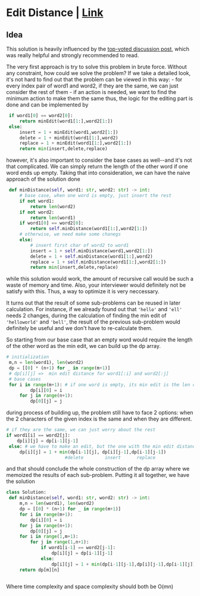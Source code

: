 # Edit Distance | [Link](https://leetcode.com/problems/edit-distance/)  
## Idea
   This solution is heavily influenced by the [top-voted discussion post](https://leetcode.com/problems/edit-distance/discuss/159295/Python-solutions-and-intuition), which was really helpful and strongly recommended to read.

   The very first approach is try to solve this problem in brute force. Without any constraint, how could we solve the problem? If we take a detailed look, it's not hard to find out that the problem can be viewed in this way:
    - for every index pair of word1 and word2, if they are the same, we can just consider the rest of them
    - if an action is needed, we want to find the minimum action to make them the same
   thus, the logic for the editing part is done and can be implemented by
   ```python
    if word1[0] == word2[0]:
        return minEdit(word1[1:],word2[1:])
    else:
        insert = 1 + minEdit(word1,word2[1:])
        delete = 1 + minEdit(word1[1:],word2)
        replace = 1 + minEdit(word1[1:],word2[1:])
        return min(insert,delete,replace)
   ```
   however, it's also important to consider the base cases as well--and it's not that complicated. We can simply return the length of the other word if one word ends up empty. Taking that into consideration, we can have the naive approach of the solution done
   ```python
    def minDistance(self, word1: str, word2: str) -> int:
        # base case, when one word is empty, just insert the rest
        if not word1:
            return len(word2)
        if not word2:
            return len(word1)
        if word1[0] == word2[0]:
            return self.minDistance(word1[1:],word2[1:])
        # otherwise, we need make some chanegs
        else:
            # insert first char of word2 to word1
            insert = 1 + self.minDistance(word1,word2[1:])
            delete = 1 + self.minDistance(word1[1:],word2)
            replace = 1 + self.minDistance(word1[1:],word2[1:])
            return min(insert,delete,replace)
   ```
   while this solution would work, the amount of recursive call would be such a waste of memory and time. Also, your interviewer would definitely not be satisfy with this. Thus, a way to optimize it is very neccessary. 

   It turns out that the result of some sub-problems can be reused in later calculation. For instance, if we already found out that `'hello'` and `'ell'` needs 2 changes, during the calculation of finding the min edit of `'helloworld'` and `'bell'`, the result of the previous sub-problem would definitely be useful and we don't have to re-calculate them. 

   So starting from our base case that an empty word would require the length of the other word as the min edit, we can build up the dp array.
   ```python
   # initialization
    m,n = len(word1), len(word2)
    dp = [[0] * (n+1) for _ in range(m+1)]
    # dp[i][j] =>  min edit distance for word1[:i] and word2[:j]
    # base cases
    for i in range(m+1): # if one word is empty, its min edit is the len of other
            dp[i][0] = i
        for j in range(n+1):
            dp[0][j] = j
   ```
   during process of building up, the problem still have to face 2 options: when the 2 characters of the given index is the same and when they are different.
   ```python
   # if they are the same, we can just worry about the rest
   if word1[i] == word2[j]:
       dp[i][j] = dp[i-1][j-1]
    else: # we have to make an edit, but the one with the min edit distance
        dp[i][j] = 1 + min(dp[i-1][j], dp[i][j-1],dp[i-1][j-1])
                         #delete        insert      replace
   ```
   and that should conclude the whole construction of the dp array where we memoized the results of each sub-problem. Putting it all together, we have the solution
   ```python
   class Solution:
    def minDistance(self, word1: str, word2: str) -> int:
        m,n = len(word1), len(word2)
        dp = [[0] * (n+1) for _ in range(m+1)]
        for i in range(m+1):
            dp[i][0] = i
        for j in range(n+1):
            dp[0][j] = j
        for i in range(1,m+1):
            for j in range(1,n+1):
                if word1[i-1] == word2[j-1]:
                    dp[i][j] = dp[i-1][j-1]
                else:
                    dp[i][j] = 1 + min(dp[i-1][j-1],dp[i][j-1],dp[i-1][j])
        return dp[m][n]
        
   ```
   Where time complexity and space complexity should both be O(mn)